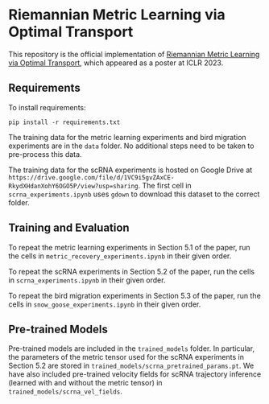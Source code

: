 # Riemannian Metric Learning via Optimal Transport

This repository is the official implementation of [Riemannian Metric Learning via Optimal Transport](https://arxiv.org/abs/2205.09244), which appeared as a poster at ICLR 2023.

## Requirements

To install requirements:

```setup
pip install -r requirements.txt
```

The training data for the metric learning experiments and bird migration experiments are in the ```data``` folder. No additional steps need to be taken to pre-process this data.

The training data for the scRNA experiments is hosted on Google Drive at ```https://drive.google.com/file/d/1VC9i5gvZAxCE-RkydXHdanXohY6OGO5P/view?usp=sharing```. The first cell in ```scrna_experiments.ipynb``` uses ```gdown``` to download this dataset to the correct folder.

## Training and Evaluation

To repeat the metric learning experiments in Section 5.1 of the paper, run the cells in ```metric_recovery_experiments.ipynb``` in their given order.

To repeat the scRNA experiments in Section 5.2 of the paper, run the cells in ```scrna_experiments.ipynb``` in their given order.

To repeat the bird migration experiments in Section 5.3 of the paper, run the cells in ```snow_goose_experiments.ipynb``` in their given order.

## Pre-trained Models

Pre-trained models are included in the ```trained_models``` folder. In particular, the parameters of the metric tensor used for the scRNA experiments in Section 5.2 are stored in ```trained_models/scrna_pretrained_params.pt```. We have also included pre-trained velocity fields for scRNA trajectory inference (learned with and without the metric tensor) in ```trained_models/scrna_vel_fields```.
